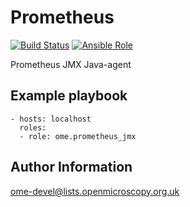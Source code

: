 Prometheus
==========

[![Build Status](https://travis-ci.org/ome/ansible-role-prometheus-jmx.svg)](https://travis-ci.org/ome/ansible-role-prometheus-jmx)
[![Ansible Role](https://img.shields.io/ansible/role/41324.svg)](https://galaxy.ansible.com/ome/prometheus_jmx/)

Prometheus JMX Java-agent


Example playbook
----------------

    - hosts: localhost
      roles:
      - role: ome.prometheus_jmx


Author Information
------------------

ome-devel@lists.openmicroscopy.org.uk
